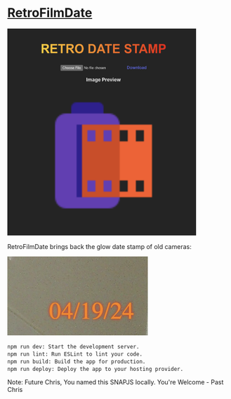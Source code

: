 # [RetroFilmDate](https://www.cjvillarreal.com/RetroFilmDate/)


<img src="site_prev.png" alt="prev of site" width="430" height="472">


RetroFilmDate brings back the glow date stamp of old cameras:

![Site Preview](date_stamp.png)


```bash
npm run dev: Start the development server.
npm run lint: Run ESLint to lint your code.
npm run build: Build the app for production.
npm run deploy: Deploy the app to your hosting provider.
```

Note: Future Chris, You named this SNAPJS locally. You're Welcome - Past Chris
